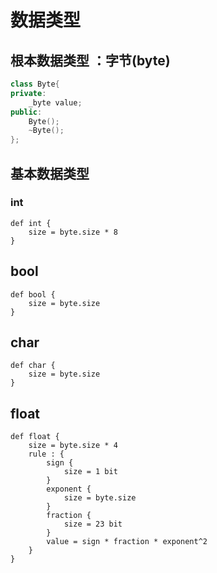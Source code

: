 # 数据类型
## 根本数据类型 ：字节(byte)
```cpp
class Byte{
private:
	_byte value;
public:
	Byte();
	~Byte();
};
```
## 基本数据类型
### int
```
def int {
	size = byte.size * 8
}
```

## bool
```
def bool {
	size = byte.size
}
```

## char
```
def char {
	size = byte.size
}
```

## float
```
def float {
	size = byte.size * 4
	rule : {
		sign {
			size = 1 bit
		}
		exponent {
			size = byte.size
		}
		fraction {
			size = 23 bit
		}
		value = sign * fraction * exponent^2
	}
}
```